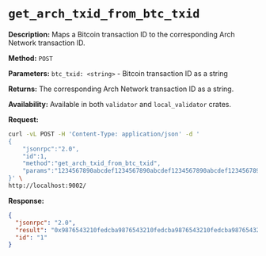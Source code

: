 # `get_arch_txid_from_btc_txid`

**Description:** Maps a Bitcoin transaction ID to the corresponding Arch Network transaction ID.

**Method:** `POST`

**Parameters:**
    `btc_txid: <string>` - Bitcoin transaction ID as a string

**Returns:** The corresponding Arch Network transaction ID as a string.

**Availability:** Available in both `validator` and `local_validator` crates.

**Request:**
```bash
curl -vL POST -H 'Content-Type: application/json' -d '
{
    "jsonrpc":"2.0",
    "id":1,
    "method":"get_arch_txid_from_btc_txid",
    "params":"1234567890abcdef1234567890abcdef1234567890abcdef1234567890abcdef"
}' \
http://localhost:9002/
```

**Response:**
```json
{
  "jsonrpc": "2.0",
  "result": "0x9876543210fedcba9876543210fedcba9876543210fedcba9876543210fedcba",
  "id": "1"
}
```
